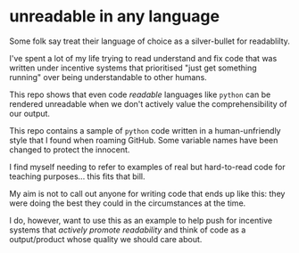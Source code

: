 
# unreadable in any language

Some folk say treat their language of choice as a silver-bullet for readablilty.

I've spent a lot of my life trying to read understand and fix code that was
written under incentive systems that prioritised "just get something running"
over being understandable to other humans.

This repo shows that even code _readable_ languages like `python` can be rendered unreadable
when we don't actively value the comprehensibility of our output.

This repo contains a sample of `python` code written in a human-unfriendly style that I found when roaming GitHub. Some variable names have been changed to protect the innocent.

I find myself needing to refer to examples of real but hard-to-read code for teaching purposes... this fits that bill.

My aim is not to call out anyone for writing code that ends up like this: they were doing the best they
could in the circumstances at the time.

I do, however, want to use this as an example to help push for incentive systems
that _actively_ _promote_ _readability_ and think of code as a output/product whose quality we should care about.
